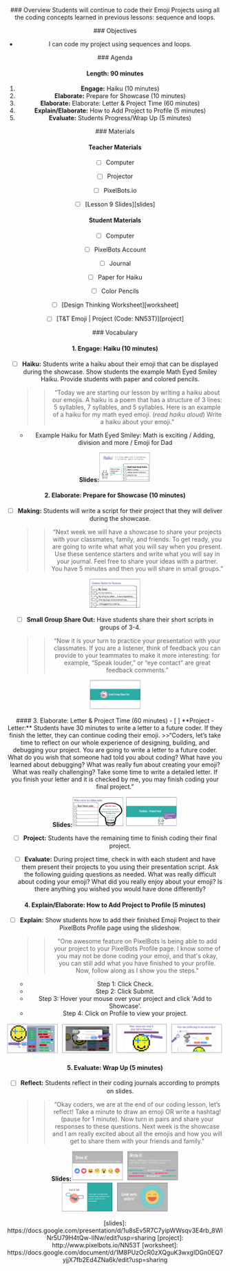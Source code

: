 <header title='PixelBots Emoji' subtitle='Lesson 09: Showcase Prep'/>

<notable>

<iconp src='/icons/activity.png'>### Overview</iconp>
Students will continue to code their Emoji Projects using all the coding concepts learned in previous lessons: sequence and loops.

<iconp src='/icons/objectives.png'>### Objectives</iconp>
- I can code my project using sequences and loops.


<iconp src='/icons/agenda.png'>### Agenda</iconp>

#### Length: 90 minutes

1. **Engage:** Haiku  (10 minutes)
1. **Elaborate:** Prepare for Showcase (10 minutes)
1. **Elaborate:** Elaborate: Letter & Project Time (60 minutes)
1. **Explain/Elaborate:** How to Add Project to Profile (5 minutes)
1. **Evaluate:** Students Progress/Wrap Up (5 minutes)



<note>

<iconp src='/icons/materials.png'>### Materials</iconp>

#### Teacher Materials
- [ ] Computer
- [ ] Projector
- [ ] PixelBots.io
- [ ] [Lesson 9 Slides][slides]



#### Student Materials
- [ ] Computer
- [ ] PixelBots Account
- [ ] Journal
- [ ] Paper for Haiku
- [ ] Color Pencils
- [ ] [Design Thinking Worksheet][worksheet]
- [ ] [T&T Emoji | Project (Code: NN53T)][project]


<iconp src='/icons/vocab.png'>### Vocabulary</iconp>



</note>
<pagebreak/>

#### 1. Engage: Haiku (10 minutes)
- [ ] **Haiku:** Students write a haiku about their emoji that can be displayed during the showcase. Show students the example Math Eyed Smiley Haiku. Provide students with paper and colored pencils.
  >>“Today we are starting our lesson by writing a haiku about our emojis. A haiku is a poem that has a structure of 3 lines:  5 syllables, 7 syllables, and 5 syllables. Here is an example of a haiku for my math eyed emoji. (*read haiku aloud*) Write a haiku about your emoji.”
  - Example Haiku for Math Eyed Smiley: Math is exciting / Adding, division and more / Emoji for Dad

<note>**Slides:**![slides](./images/haiku.png)</note>



#### 2. Elaborate: Prepare for Showcase (10 minutes)
- [ ] **Making:** Students will write a script for their project that they will deliver during the showcase.
  >>“Next week we will have a showcase to share your projects with your classmates, family, and friends. To get ready, you are going to write what what you will say when you present. Use these sentence starters and write what you will say in your journal. Feel free to share your ideas with a partner. You have 5 minutes and then you will share in small groups.”

<note>![slides](./images/prep.png)</note>
- [ ] **Small Group Share Out:** Have students share their short scripts in groups of 3-4.
  >>“Now it is your turn to practice your presentation with your classmates. If you are a listener, think of feedback you can provide to your teammates to make it more interesting: for example, “Speak louder,” or “eye contact” are great feedback comments.”

<note>![slides](./images/smallshare.png)</note>

<pagebreak/>
#### 3. Elaborate: Letter & Project Time (60 minutes)
- [ ] **Project - Letter:** Students have 30 minutes to write a letter to a future coder. If they finish the letter, they can continue coding their emoji.
  >>“Coders, let’s take time to reflect on our whole experience of designing, building, and debugging your project. You are going to write a letter to a future coder. What do you wish that someone had told you about coding?  What have you learned about debugging? What was really fun about creating your emoji? What was really challenging? Take some time to write a detailed letter. If you finish your letter and it is checked by me, you may finish coding your final project.”

<note>**Slides:**![slides](./images/letter.png)
![slides](./images/project.png)
</note>

- [ ] **Project:** Students have the remaining time to finish coding their final project.

- [ ] **Evaluate:** During project time, check in with each student and have them present their projects to you using their presentation script. Ask the following guiding questions as needed.
  <iconp type='question'>What was really difficult about coding your emoji?</iconp>
  <iconp type='question'>What did you really enjoy about your emoji?</iconp>
  <iconp type='question'>Is there anything you wished you would have done differently?</iconp>

#### 4. Explain/Elaborate: How to Add Project to Profile (5 minutes)
- [ ] **Explain:** Show students how to add their finished Emoji Project to their PixelBots Profile page using the slideshow.
  >> "One awesome feature on PixelBots is being able to add your project to your PixelBots Profile page. I know some of you may not be done coding your emoji, and that's okay, you can still add what you have finished to your profile. Now, follow along as I show you the steps."
    - Step 1: Click Check.
    - Step 2: Click Submit.
    - Step 3: Hover your mouse over your project and click 'Add to Showcase'.
    - Step 4: Click on Profile to view your project.

<note>![slides](./images/explain.png)
![slides](./images/explain2.png)</note>

#### 5. Evaluate: Wrap Up (5 minutes)

- [ ] **Reflect:** Students reflect in their coding journals according to prompts on slides.
  >>“Okay coders, we are at the end of our coding lesson, let’s reflect! Take a minute to draw an emoji OR write a hashtag! (pause for 1 minute). Now turn in pairs and share your responses to these questions. Next week is the showcase and I am really excited about all the emojis and how you will get to share them with your friends and family."

<note>**Slides:**![slides](./images/reflect.png)
![slides](./images/reflect2.png)</note>

</notable>
[slides]: https://docs.google.com/presentation/d/1u8sEv5R7C7yipWWsqv3E4rb_8WlNr5U79H4tQw-IINw/edit?usp=sharing
[project]: http://www.pixelbots.io/NN53T
[worksheet]: https://docs.google.com/document/d/1M8PUzOcR0zXQguK3wxgIDGn0EQ7yjjX7fb2Ed4ZNa6k/edit?usp=sharing
